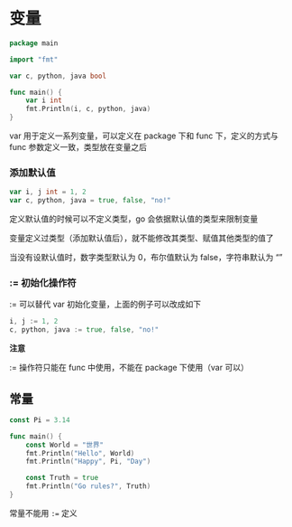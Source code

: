 # 变量

```go
package main

import "fmt"

var c, python, java bool

func main() {
	var i int
	fmt.Println(i, c, python, java)
}
```

var 用于定义一系列变量，可以定义在 package 下和 func 下，定义的方式与 func 参数定义一致，类型放在变量之后

### 添加默认值

```go
var i, j int = 1, 2
var c, python, java = true, false, "no!"
```

定义默认值的时候可以不定义类型，go 会依据默认值的类型来限制变量

变量定义过类型（添加默认值后），就不能修改其类型、赋值其他类型的值了

当没有设默认值时，数字类型默认为 0，布尔值默认为 false，字符串默认为 “”



### := 初始化操作符

:= 可以替代 var 初始化变量，上面的例子可以改成如下

```go
i, j := 1, 2
c, python, java := true, false, "no!"
```

**注意**

:= 操作符只能在 func 中使用，不能在 package 下使用（var 可以）



## 常量

```go
const Pi = 3.14

func main() {
	const World = "世界"
	fmt.Println("Hello", World)
	fmt.Println("Happy", Pi, "Day")

	const Truth = true
	fmt.Println("Go rules?", Truth)
}
```

常量不能用 `:=` 定义